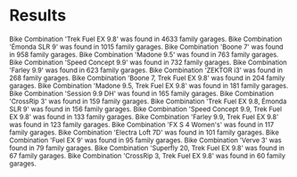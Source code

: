 # Results

<sub>
Bike Combination 'Trek Fuel EX 9.8' was found in 4633 family garages.
Bike Combination 'Émonda SLR 9' was found in 1015 family garages.
Bike Combination 'Boone 7' was found in 958 family garages.
Bike Combination 'Madone 9.5' was found in 763 family garages.
Bike Combination 'Speed Concept 9.9' was found in 732 family garages.
Bike Combination 'Farley 9.9' was found in 623 family garages.
Bike Combination 'ZEKTOR i3' was found in 268 family garages.
Bike Combination 'Boone 7, Trek Fuel EX 9.8' was found in 204 family garages.
Bike Combination 'Madone 9.5, Trek Fuel EX 9.8' was found in 181 family garages.
Bike Combination 'Session 9.9 DH' was found in 165 family garages.
Bike Combination 'CrossRip 3' was found in 159 family garages.
Bike Combination 'Trek Fuel EX 9.8, Émonda SLR 9' was found in 156 family garages.
Bike Combination 'Speed Concept 9.9, Trek Fuel EX 9.8' was found in 133 family garages.
Bike Combination 'Farley 9.9, Trek Fuel EX 9.8' was found in 123 family garages.
Bike Combination 'FX S 4 Women's' was found in 117 family garages.
Bike Combination 'Electra Loft 7D' was found in 101 family garages.
Bike Combination 'Fuel EX 9' was found in 95 family garages.
Bike Combination 'Verve 3' was found in 79 family garages.
Bike Combination 'Superfly 20, Trek Fuel EX 9.8' was found in 67 family garages.
Bike Combination 'CrossRip 3, Trek Fuel EX 9.8' was found in 60 family garages.
  </sub>
